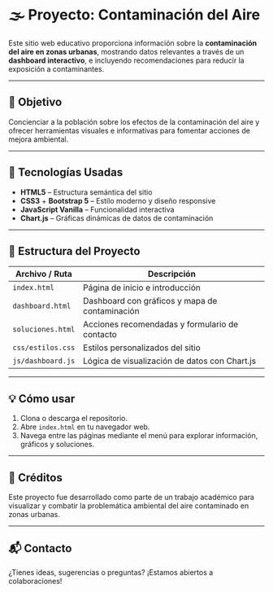 # 🌫️ Proyecto: Contaminación del Aire

Este sitio web educativo proporciona información sobre la **contaminación del aire en zonas urbanas**, mostrando datos relevantes a través de un **dashboard interactivo**, e incluyendo recomendaciones para reducir la exposición a contaminantes.

---

## 📌 Objetivo

Concienciar a la población sobre los efectos de la contaminación del aire y ofrecer herramientas visuales e informativas para fomentar acciones de mejora ambiental.

---

## 🚀 Tecnologías Usadas

- **HTML5** – Estructura semántica del sitio  
- **CSS3** + **Bootstrap 5** – Estilo moderno y diseño responsive  
- **JavaScript Vanilla** – Funcionalidad interactiva  
- **Chart.js** – Gráficas dinámicas de datos de contaminación

---

## 📁 Estructura del Proyecto

| Archivo / Ruta           | Descripción                                           |
|--------------------------|-------------------------------------------------------|
| `index.html`             | Página de inicio e introducción                      |
| `dashboard.html`         | Dashboard con gráficos y mapa de contaminación       |
| `soluciones.html`        | Acciones recomendadas y formulario de contacto       |
| `css/estilos.css`        | Estilos personalizados del sitio                     |
| `js/dashboard.js`        | Lógica de visualización de datos con Chart.js        |

---

## 💡 Cómo usar

1. Clona o descarga el repositorio.
2. Abre `index.html` en tu navegador web.
3. Navega entre las páginas mediante el menú para explorar información, gráficos y soluciones.

---

## 🧠 Créditos

Este proyecto fue desarrollado como parte de un trabajo académico para visualizar y combatir la problemática ambiental del aire contaminado en zonas urbanas.

---

## 📬 Contacto

¿Tienes ideas, sugerencias o preguntas? ¡Estamos abiertos a colaboraciones!


